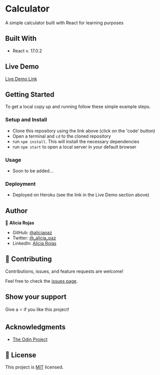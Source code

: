 # Calculator
A simple calculator built with React for learning purposes

## Built With

- React v. 17.0.2

## Live Demo

[Live Demo Link](https://my-awesome-calculator2021.herokuapp.com/)

## Getting Started

To get a local copy up and running follow these simple example steps.

### Setup and Install

- Clone this repository using the link above (click on the 'code' button)
- Open a terminal and `cd` to the cloned repository
- run `npm install`. This will install the necessary dependencies
- run `npm start` to open a local server in your default browser


### Usage

- Soon to be added...

### Deployment

- Deployed on Heroku (see the link in the Live Demo section above)

## Author

👤 **Alicia Rojas**

- GitHub: [@aliciapaz](https://github.com/aliciapaz)
- Twitter: [@_alicia_paz](https://twitter.com/_alicia_paz)
- LinkedIn: [Alicia Rojas](https://www.linkedin.com/in/aliciapazrojas/)

## 🤝 Contributing

Contributions, issues, and feature requests are welcome!

Feel free to check the [issues page](https://github.com/aliciapaz/calculator/issues).

## Show your support

Give a ⭐️ if you like this project!

## Acknowledgments

- [The Odin Project](https://www.theodinproject.com/paths/full-stack-javascript/courses/javascript)

## 📝 License

This project is [MIT](LICENSE) licensed.

